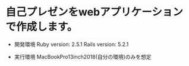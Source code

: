 # 自己プレゼンをwebアプリケーションで作成します。
- 開発環境
Ruby version: 2.5.1
Rails version: 5.2.1

- 実行環境
MacBookPro13inch2018(自分の環境)のみを想定
